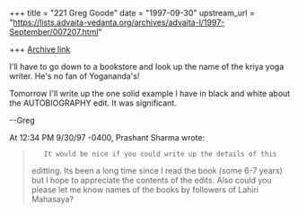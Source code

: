 +++
title = "221 Greg Goode"
date = "1997-09-30"
upstream_url = "https://lists.advaita-vedanta.org/archives/advaita-l/1997-September/007207.html"

+++
[Archive link](https://lists.advaita-vedanta.org/archives/advaita-l/1997-September/007207.html)

I'll have to go down to a bookstore and look up the name of the kriya yoga
writer.  He's no fan of Yogananda's!

Tomorrow I'll write up the one solid example I have in black and white
about the AUTOBIOGRAPHY edit.  It was significant.

--Greg

At 12:34 PM 9/30/97 -0400, Prashant Sharma wrote:
>
>        It would be nice if you could write up the details of this
>editting.  Its been a long time since I read the book (some 6-7 years)
>but I hope to appreciate the contents of the edits.
>Also could you please let me know names of the books by followers of
>Lahiri Mahasaya?

